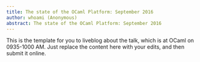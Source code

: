 ```yaml
---
title: The state of the OCaml Platform: September 2016
author: whoami (Anonymous)
abstract: The state of the OCaml Platform: September 2016
---
```


This is the template for you to liveblog about the talk,
which is at OCaml on 0935-1000 AM.  Just replace the content here
with your edits, and then submit it online.
